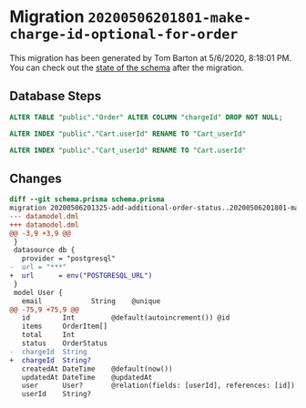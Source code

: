 # Migration `20200506201801-make-charge-id-optional-for-order`

This migration has been generated by Tom Barton at 5/6/2020, 8:18:01 PM.
You can check out the [state of the schema](./schema.prisma) after the migration.

## Database Steps

```sql
ALTER TABLE "public"."Order" ALTER COLUMN "chargeId" DROP NOT NULL;

ALTER INDEX "public"."Cart.userId" RENAME TO "Cart_userId"

ALTER INDEX "public"."Cart_userId" RENAME TO "Cart.userId"
```

## Changes

```diff
diff --git schema.prisma schema.prisma
migration 20200506201325-add-additional-order-status..20200506201801-make-charge-id-optional-for-order
--- datamodel.dml
+++ datamodel.dml
@@ -3,9 +3,9 @@
 }
 datasource db {
   provider = "postgresql"
-  url = "***"
+  url      = env("POSTGRESQL_URL")
 }
 model User {
   email            String    @unique
@@ -75,9 +75,9 @@
   id        Int         @default(autoincrement()) @id
   items     OrderItem[]
   total     Int
   status    OrderStatus
-  chargeId  String
+  chargeId  String?
   createdAt DateTime    @default(now())
   updatedAt DateTime    @updatedAt
   user      User?       @relation(fields: [userId], references: [id])
   userId    String?
```



